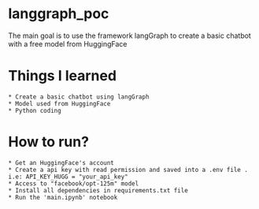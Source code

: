 # langgraph_poc
The main goal is to use the framework langGraph to create a basic chatbot with a free model from HuggingFace

# Things I learned
    * Create a basic chatbot using langGraph 
    * Model used from HuggingFace
    * Python coding


# How to run?
    * Get an HuggingFace's account 
    * Create a api key with read permission and saved into a .env file . i.e: API_KEY_HUGG = "your_api_key"
    * Access to "facebook/opt-125m" model 
    * Install all dependencies in requirements.txt file
    * Run the 'main.ipynb' notebook
